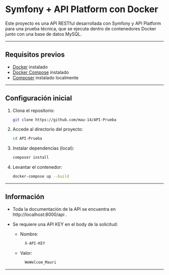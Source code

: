 # Symfony + API Platform con Docker

Este proyecto es una API RESTful desarrollada con Symfony y API Platform para una prueba técnica, que se ejecuta dentro de contenedores Docker junto con una base de datos MySQL.

---

## Requisitos previos

- [Docker](https://docs.docker.com/get-docker/) instalado
- [Docker Compose](https://docs.docker.com/compose/install/) instalado
- [Composer](https://getcomposer.org/) instalado localmente

---

## Configuración inicial

1. Clona el repositorio:

    ```bash
    git clone https://github.com/mau-14/API-Prueba

    ```

2. Accede al directorio del proyecto:

    ```bash
    cd API-Prueba

    ```

3. Instalar dependencias (local):

    ```bash
    composer install

    ```

4. Levantar el contenedor:
    ```bash
    docker-compose up --build
    ```

---

## Información

- Toda la documentación de la API se encuentra en http://localhost:8000/api .
- Se requiere una API KEY en el body de la solicitud:

    - Nombre:
        ```bash
          X-API-KEY
        ```
    - Valor:
        ```bash
          WeWelcom_Mauri
        ```

---
